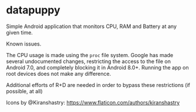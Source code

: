 # datapuppy
Simple Android application that monitors CPU, RAM and Battery at any given time.


Known issues.

The CPU usage is made using the `proc` file system. Google has made several undocumented changes, restricting the access to the file on Android 7.0, and completely blocking it in Android 8.0+. Running the app on root devices does not make any difference.

Additional efforts of R+D are needed in order to bypass these restrictions (if possible, at all)

Icons by @Kiranshastry: https://www.flaticon.com/authors/kiranshastry